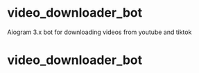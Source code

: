 # video_downloader_bot
Aiogram 3.x bot for downloading videos from youtube and tiktok 
# video_downloader_bot
